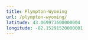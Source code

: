 ```yaml
---
title: Plympton-Wyoming
url: /plympton-wyoming/
latitude: 43.069973600000004
longitude: -82.15291520000001
---
```

